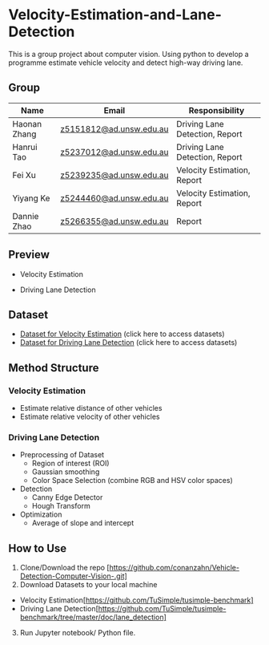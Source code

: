 # Velocity-Estimation-and-Lane-Detection
This is a group project about computer vision. Using python to develop a programme estimate vehicle velocity and detect high-way driving lane.

## Group

| Name         | Email                   | Responsibility                 |
| ------------ | ----------------------- | ------------------------------ |
| Haonan Zhang | z5151812@ad.unsw.edu.au | Driving Lane Detection, Report |
| Hanrui Tao   | z5237012@ad.unsw.edu.au | Driving Lane Detection, Report |
| Fei Xu       | z5239235@ad.unsw.edu.au | Velocity Estimation, Report    |
| Yiyang Ke    | z5244460@ad.unsw.edu.au | Velocity Estimation, Report    |
| Dannie Zhao  | z5266355@ad.unsw.edu.au | Report                         |

## Preview
- Velocity Estimation

- Driving Lane Detection


## Dataset
- [Dataset for Velocity Estimation](https://github.com/TuSimple/tusimple-benchmark) (click here to access datasets)
- [Dataset for Driving Lane Detection](https://github.com/TuSimple/tusimple-benchmark/tree/master/doc/lane_detection) (click here to access datasets)


## Method Structure
### Velocity Estimation
- Estimate relative distance of other vehicles
- Estimate relative velocity of other vehicles

### Driving Lane Detection
- Preprocessing of Dataset
    - Region of interest (ROI)
    - Gaussian smoothing
    - Color Space Selection (combine RGB and HSV color spaces)
- Detection 
    - Canny Edge Detector
    - Hough Transform
- Optimization
    - Average of slope and intercept

## How to Use
1. Clone/Download the repo [https://github.com/conanzahn/Vehicle-Detection-Computer-Vision-.git]
2. Download Datasets to your local machine 
- Velocity Estimation[https://github.com/TuSimple/tusimple-benchmark]
- Driving Lane Detection[https://github.com/TuSimple/tusimple-benchmark/tree/master/doc/lane_detection]
3. Run Jupyter notebook/ Python file.
